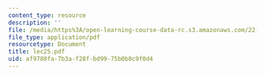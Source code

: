 ```yaml
---
content_type: resource
description: ''
file: /media/https%3A/open-learning-course-data-rc.s3.amazonaws.com/22-103-microscopic-theory-of-transport-fall-2003/af9780fa7b3af28fbd9975b0b8c9f0d4_lec25.pdf
file_type: application/pdf
resourcetype: Document
title: lec25.pdf
uid: af9780fa-7b3a-f28f-bd99-75b0b8c9f0d4
---
```

